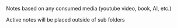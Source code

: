 Notes based on any consumed media (youtube video, book, AI, etc.)

Active notes will be placed outside of sub folders